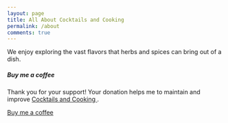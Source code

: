 ```yaml
---
layout: page
title: All About Cocktails and Cooking
permalink: /about
comments: true
---
```


<div class="row justify-content-between">
<div class="col-md-8 pr-5">

<p>We enjoy exploring the vast flavors that herbs and spices can bring out of a dish.  </p>

</div>

<div class="col-md-4">

<div class="sticky-top sticky-top-80">
<h5>Buy me a coffee</h5>

<p>Thank you for your support! Your donation helps me to maintain and improve <a target="_blank" href="https://cocktails.cooking/">Cocktails and Cooking <i class="fab fa-github"></i></a>.</p>

<a target="_blank" href="https://ko-fi.com/cocktailscooking" class="btn btn-danger">Buy me a coffee</a>

</div>
</div>
</div>
